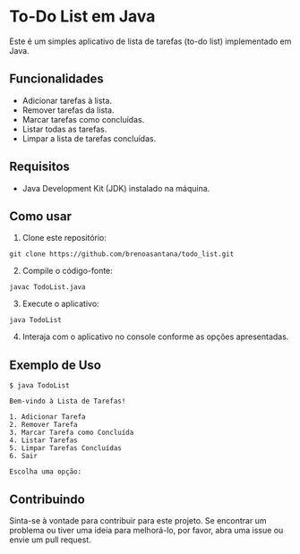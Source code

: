 # To-Do List em Java

Este é um simples aplicativo de lista de tarefas (to-do list) implementado em Java.

## Funcionalidades

- Adicionar tarefas à lista.
- Remover tarefas da lista.
- Marcar tarefas como concluídas.
- Listar todas as tarefas.
- Limpar a lista de tarefas concluídas.

## Requisitos

- Java Development Kit (JDK) instalado na máquina.

## Como usar

1. Clone este repositório:

```
git clone https://github.com/brenoasantana/todo_list.git
```

2. Compile o código-fonte:

```
javac TodoList.java
```

3. Execute o aplicativo:

```
java TodoList
```

4. Interaja com o aplicativo no console conforme as opções apresentadas.

## Exemplo de Uso

```
$ java TodoList

Bem-vindo à Lista de Tarefas!

1. Adicionar Tarefa
2. Remover Tarefa
3. Marcar Tarefa como Concluída
4. Listar Tarefas
5. Limpar Tarefas Concluídas
6. Sair

Escolha uma opção:
```

## Contribuindo

Sinta-se à vontade para contribuir para este projeto. Se encontrar um problema ou tiver uma ideia para melhorá-lo, por favor, abra uma issue ou envie um pull request.
